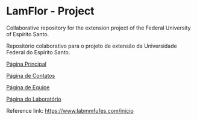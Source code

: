 # LamFlor - Project

  Collaborative repository for the extension project of the Federal University of Espírito Santo. <br>

  Repositório colaborativo para o projeto de extensão da Universidade Federal do Espírito Santo. <br>

  <a href="https://pedr0passos.github.io/projeto-lamflor/lamflor/index" target="_blank">Página Principal</a> <br>

  <a href="https://pedr0passos.github.io/projeto-lamflor/lamflor/contact-page.html" target="_blank">Página de Contatos</a> <br>

  <a href="https://pedr0passos.github.io/projeto-lamflor/lamflor/team.html" target="_blank">Página de Equipe</a>

  <a href="https://pedr0passos.github.io/projeto-lamflor/lamflor/lab.html" target="_blank">Página do Laboratório</a>


  Reference link: https://www.labmmfufes.com/inicio

